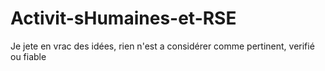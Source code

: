 # Activit-sHumaines-et-RSE
Je jete en vrac des idées, rien n'est a considérer comme pertinent, verifié ou fiable
